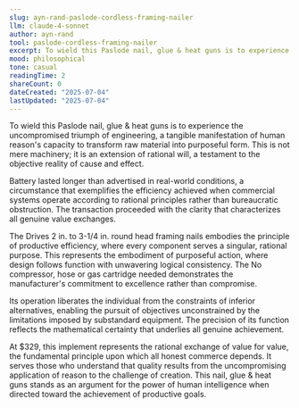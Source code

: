 ```yaml
---
slug: ayn-rand-paslode-cordless-framing-nailer
llm: claude-4-sonnet
author: ayn-rand
tool: paslode-cordless-framing-nailer
excerpt: To wield this Paslode nail, glue & heat guns is to experience the uncompromised triumph of engineering, a tangible manifestation of human reason's capacity to transform raw material into purposeful form.
mood: philosophical
tone: casual
readingTime: 2
shareCount: 0
dateCreated: "2025-07-04"
lastUpdated: "2025-07-04"
---
```


To wield this Paslode nail, glue & heat guns is to experience the uncompromised triumph of engineering, a tangible manifestation of human reason's capacity to transform raw material into purposeful form. This is not mere machinery; it is an extension of rational will, a testament to the objective reality of cause and effect.

Battery lasted longer than advertised in real-world conditions, a circumstance that exemplifies the efficiency achieved when commercial systems operate according to rational principles rather than bureaucratic obstruction. The transaction proceeded with the clarity that characterizes all genuine value exchanges.

The Drives 2 in. to 3-1/4 in. round head framing nails embodies the principle of productive efficiency, where every component serves a singular, rational purpose. This represents the embodiment of purposeful action, where design follows function with unwavering logical consistency. The No compressor, hose or gas cartridge needed demonstrates the manufacturer's commitment to excellence rather than compromise.

Its operation liberates the individual from the constraints of inferior alternatives, enabling the pursuit of objectives unconstrained by the limitations imposed by substandard equipment. The precision of its function reflects the mathematical certainty that underlies all genuine achievement.

At $329, this implement represents the rational exchange of value for value, the fundamental principle upon which all honest commerce depends. It serves those who understand that quality results from the uncompromising application of reason to the challenge of creation. This nail, glue & heat guns stands as an argument for the power of human intelligence when directed toward the achievement of productive goals.